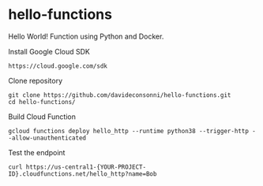 # hello-functions
Hello World! Function using Python and Docker.

Install Google Cloud SDK

    https://cloud.google.com/sdk

Clone repository

    git clone https://github.com/davideconsonni/hello-functions.git
    cd hello-functions/

Build Cloud Function

    gcloud functions deploy hello_http --runtime python38 --trigger-http --allow-unauthenticated

Test the endpoint

    curl https://us-central1-{YOUR-PROJECT-ID}.cloudfunctions.net/hello_http?name=Bob